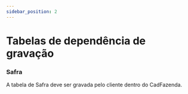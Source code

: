 ```yaml
---
sidebar_position: 2
---
```


# Tabelas de dependência de gravação

### Safra

A tabela de Safra deve ser gravada pelo cliente dentro do CadFazenda.